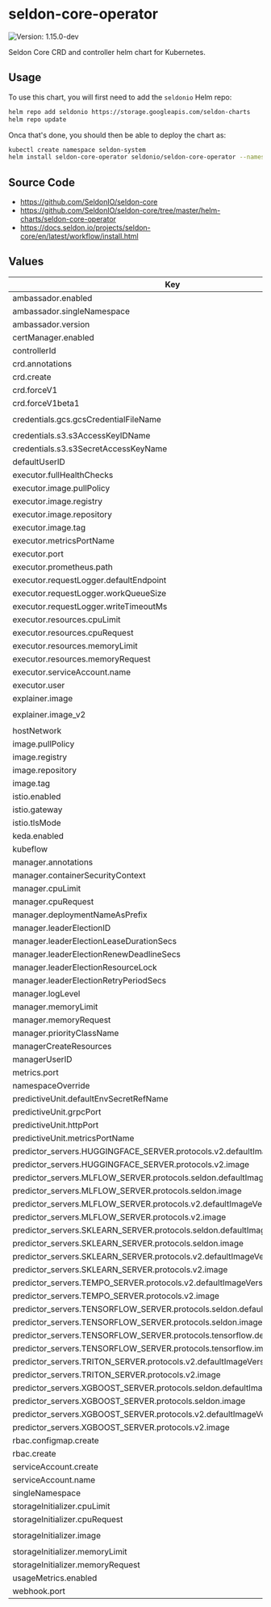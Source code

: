 # seldon-core-operator

![Version: 1.15.0-dev](https://img.shields.io/static/v1?label=Version&message=1.15.0--dev&color=informational&style=flat-square)

Seldon Core CRD and controller helm chart for Kubernetes.

## Usage

To use this chart, you will first need to add the `seldonio` Helm repo:

```bash
helm repo add seldonio https://storage.googleapis.com/seldon-charts
helm repo update
```

Onca that's done, you should then be able to deploy the chart as:

```bash
kubectl create namespace seldon-system
helm install seldon-core-operator seldonio/seldon-core-operator --namespace seldon-system
```

## Source Code

* <https://github.com/SeldonIO/seldon-core>
* <https://github.com/SeldonIO/seldon-core/tree/master/helm-charts/seldon-core-operator>
* <https://docs.seldon.io/projects/seldon-core/en/latest/workflow/install.html>

## Values

| Key | Type | Default | Description |
|-----|------|---------|-------------|
| ambassador.enabled | bool | `false` |  |
| ambassador.singleNamespace | bool | `false` |  |
| ambassador.version | string | `"v2"` |  |
| certManager.enabled | bool | `false` |  |
| controllerId | string | `""` |  |
| crd.annotations | object | `{}` |  |
| crd.create | bool | `true` |  |
| crd.forceV1 | bool | `false` |  |
| crd.forceV1beta1 | bool | `false` |  |
| credentials.gcs.gcsCredentialFileName | string | `"gcloud-application-credentials.json"` |  |
| credentials.s3.s3AccessKeyIDName | string | `"awsAccessKeyID"` |  |
| credentials.s3.s3SecretAccessKeyName | string | `"awsSecretAccessKey"` |  |
| defaultUserID | string | `"8888"` |  |
| executor.fullHealthChecks | bool | `false` |  |
| executor.image.pullPolicy | string | `"IfNotPresent"` |  |
| executor.image.registry | string | `"docker.io"` |  |
| executor.image.repository | string | `"seldonio/seldon-core-executor"` |  |
| executor.image.tag | string | `"1.15.0-dev"` |  |
| executor.metricsPortName | string | `"metrics"` |  |
| executor.port | int | `8000` |  |
| executor.prometheus.path | string | `"/prometheus"` |  |
| executor.requestLogger.defaultEndpoint | string | `"http://default-broker"` |  |
| executor.requestLogger.workQueueSize | int | `10000` |  |
| executor.requestLogger.writeTimeoutMs | int | `2000` |  |
| executor.resources.cpuLimit | string | `"500m"` |  |
| executor.resources.cpuRequest | string | `"500m"` |  |
| executor.resources.memoryLimit | string | `"512Mi"` |  |
| executor.resources.memoryRequest | string | `"512Mi"` |  |
| executor.serviceAccount.name | string | `"default"` |  |
| executor.user | int | `8888` |  |
| explainer.image | string | `"seldonio/alibiexplainer:1.15.0-dev"` |  |
| explainer.image_v2 | string | `"seldonio/mlserver:1.2.0.rc4-alibi-explain"` |  |
| hostNetwork | bool | `false` |  |
| image.pullPolicy | string | `"IfNotPresent"` |  |
| image.registry | string | `"docker.io"` |  |
| image.repository | string | `"seldonio/seldon-core-operator"` |  |
| image.tag | string | `"1.15.0-dev"` |  |
| istio.enabled | bool | `false` |  |
| istio.gateway | string | `"istio-system/seldon-gateway"` |  |
| istio.tlsMode | string | `""` |  |
| keda.enabled | bool | `false` |  |
| kubeflow | bool | `false` |  |
| manager.annotations | object | `{}` |  |
| manager.containerSecurityContext | object | `{}` |  |
| manager.cpuLimit | string | `"500m"` |  |
| manager.cpuRequest | string | `"100m"` |  |
| manager.deploymentNameAsPrefix | bool | `false` |  |
| manager.leaderElectionID | string | `"a33bd623.machinelearning.seldon.io"` |  |
| manager.leaderElectionLeaseDurationSecs | int | `15` |  |
| manager.leaderElectionRenewDeadlineSecs | int | `10` |  |
| manager.leaderElectionResourceLock | string | `nil` |  |
| manager.leaderElectionRetryPeriodSecs | int | `2` |  |
| manager.logLevel | string | `"INFO"` |  |
| manager.memoryLimit | string | `"300Mi"` |  |
| manager.memoryRequest | string | `"200Mi"` |  |
| manager.priorityClassName | string | `nil` |  |
| managerCreateResources | bool | `false` |  |
| managerUserID | int | `8888` |  |
| metrics.port | int | `8080` |  |
| namespaceOverride | string | `""` |  |
| predictiveUnit.defaultEnvSecretRefName | string | `""` |  |
| predictiveUnit.grpcPort | int | `9500` |  |
| predictiveUnit.httpPort | int | `9000` |  |
| predictiveUnit.metricsPortName | string | `"metrics"` |  |
| predictor_servers.HUGGINGFACE_SERVER.protocols.v2.defaultImageVersion | string | `"1.2.0.rc4-huggingface"` |  |
| predictor_servers.HUGGINGFACE_SERVER.protocols.v2.image | string | `"seldonio/mlserver"` |  |
| predictor_servers.MLFLOW_SERVER.protocols.seldon.defaultImageVersion | string | `"1.15.0-dev"` |  |
| predictor_servers.MLFLOW_SERVER.protocols.seldon.image | string | `"seldonio/mlflowserver"` |  |
| predictor_servers.MLFLOW_SERVER.protocols.v2.defaultImageVersion | string | `"1.2.0.rc4-mlflow"` |  |
| predictor_servers.MLFLOW_SERVER.protocols.v2.image | string | `"seldonio/mlserver"` |  |
| predictor_servers.SKLEARN_SERVER.protocols.seldon.defaultImageVersion | string | `"1.15.0-dev"` |  |
| predictor_servers.SKLEARN_SERVER.protocols.seldon.image | string | `"seldonio/sklearnserver"` |  |
| predictor_servers.SKLEARN_SERVER.protocols.v2.defaultImageVersion | string | `"1.2.0.rc4-sklearn"` |  |
| predictor_servers.SKLEARN_SERVER.protocols.v2.image | string | `"seldonio/mlserver"` |  |
| predictor_servers.TEMPO_SERVER.protocols.v2.defaultImageVersion | string | `"1.2.0.rc4-slim"` |  |
| predictor_servers.TEMPO_SERVER.protocols.v2.image | string | `"seldonio/mlserver"` |  |
| predictor_servers.TENSORFLOW_SERVER.protocols.seldon.defaultImageVersion | string | `"1.15.0-dev"` |  |
| predictor_servers.TENSORFLOW_SERVER.protocols.seldon.image | string | `"seldonio/tfserving-proxy"` |  |
| predictor_servers.TENSORFLOW_SERVER.protocols.tensorflow.defaultImageVersion | string | `"2.1.0"` |  |
| predictor_servers.TENSORFLOW_SERVER.protocols.tensorflow.image | string | `"tensorflow/serving"` |  |
| predictor_servers.TRITON_SERVER.protocols.v2.defaultImageVersion | string | `"21.08-py3"` |  |
| predictor_servers.TRITON_SERVER.protocols.v2.image | string | `"nvcr.io/nvidia/tritonserver"` |  |
| predictor_servers.XGBOOST_SERVER.protocols.seldon.defaultImageVersion | string | `"1.15.0-dev"` |  |
| predictor_servers.XGBOOST_SERVER.protocols.seldon.image | string | `"seldonio/xgboostserver"` |  |
| predictor_servers.XGBOOST_SERVER.protocols.v2.defaultImageVersion | string | `"1.2.0.rc4-xgboost"` |  |
| predictor_servers.XGBOOST_SERVER.protocols.v2.image | string | `"seldonio/mlserver"` |  |
| rbac.configmap.create | bool | `true` |  |
| rbac.create | bool | `true` |  |
| serviceAccount.create | bool | `true` |  |
| serviceAccount.name | string | `"seldon-manager"` |  |
| singleNamespace | bool | `false` |  |
| storageInitializer.cpuLimit | string | `"1"` |  |
| storageInitializer.cpuRequest | string | `"100m"` |  |
| storageInitializer.image | string | `"seldonio/rclone-storage-initializer:1.15.0-dev"` |  |
| storageInitializer.memoryLimit | string | `"1Gi"` |  |
| storageInitializer.memoryRequest | string | `"100Mi"` |  |
| usageMetrics.enabled | bool | `false` |  |
| webhook.port | int | `4443` |  |
